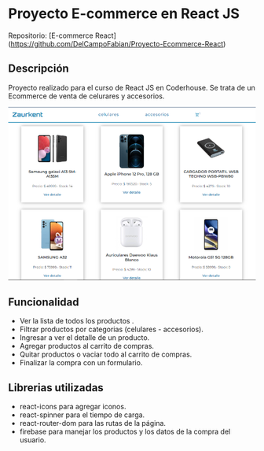# Proyecto E-commerce en React JS

Repositorio: [E-commerce React] (https://github.com/DelCampoFabian/Proyecto-Ecommerce-React) 
## Descripción 

Proyecto realizado para el curso de React JS en Coderhouse. Se trata de un Ecommerce de venta de celurares y accesorios.

![](./public/proyecto.png)

## Funcionalidad

- Ver la lista de todos los productos .
- Filtrar productos por categorias (celulares - accesorios).
- Ingresar a ver el detalle de un producto.
- Agregar productos al carrito de compras.
- Quitar productos o vaciar todo al carrito de compras.
- Finalizar la compra con un formulario.


## Librerias utilizadas

- react-icons para agregar iconos.
- react-spinner para el tiempo de carga.
- react-router-dom para las rutas de la página.
- firebase para manejar los productos y los datos de la compra del usuario.




